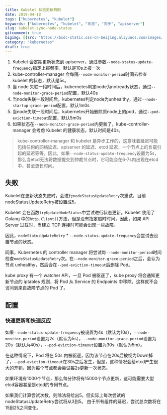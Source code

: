 ```yaml
---
title: Kubelet 状态更新机制
date: 2019-04-18
tags: ["kubernetes", "kubelet"]
keywords: ["kubernetes", "kubelet", "状态", "同步", "apiserver"]
slug: kubelet-sync-node-status
gitcomment: true
bigimg: [{src: "https://bxdc-static.oss-cn-beijing.aliyuncs.com/images/g1dt2.jpg", desc: "STEP"}]
category: "kubernetes"
draft: true
---
```


1. Kubelet 会定期更新状态到 apiserver，通过参数`--node-status-update-frequency`指定上报频率，默认是10s上报一次
2. kube-controller-manager 会每隔`--node-monitor-period`时间去检查 kubelet 的状态，默认是5s。
3. 当 node 失联一段时间后，kubernetes判定node为notready状态，通过`--node-monitor-grace-period`配置，默认40s
4. 当node失联一段时间后，kubernetes判定node为unhealthy，通过`--node-startup-grace-period`配置，默认1m0s
5. 当node失联一段时间后，kubernetes开始删除原node上的pod，通过`--pod-eviction-timeout`配置，默认5m0s
3. 如果状态在`--node-monitor-grace-period`内更新了，kube-controller-manager 会考虑 Kubelet 的健康状态，默认时间是40s。

> kube-controller-manager 和 kubelet 是异步工作的，这意味着延迟可能包括任何的网络延迟、apiserver 的延迟、etcd 延迟，一个节点上的负载引起的延迟等等。因此，如果`--node-status-update-frequency`设置为5s，那么当etcd无法将数据提交到仲裁节点时，它可能会在6-7s内出现在etcd中，甚至更长时间。


## 失败
Kubelet在更新状态失败时，会进行`nodeStatusUpdateRetry`次重试，目前nodeStatusUpdateRetry被设置成5。

Kubelet 会在函数`tryUpdateNodeStatus`中尝试进行状态更新。Kubelet 使用了 Golang 中的`http.Client()`方法，但是没有指定超时时间，因此，如果 API Server 过载时，当建立 TCP 连接时可能会出现一些故障。

因此，`nodeStatusUpdateRetry` * `--node-status-update-frequency`会尝试去设置节点的状态。

同事，Kubernetes 的 controller manager 将尝试每`--node-monitor-period`时间检查`nodeStatusUpdateRetry`次。在`--node-monitor-grace-period`之后，会认为节点 unhealthy，然后会在`--pod-eviction-timeout`后删除 Pod。

kube proxy 有一个 watcher API，一旦 Pod 被驱逐了，kube proxy 将会通知更新节点的 iptables 规则，将 Pod 从 Service 的 Endpoints 中移除，这样就不会访问到来自故障节点的 Pod 了。

## 配置
### 快速更新和快速反应
如果`--node-status-update-frequency`被设置为4s（默认为10s），`--node-monitor-period`设置为2s（默认为5s），`--node-monitor-grace-period`设置为20s（默认为40s），`--pod-eviction-timeout`设置为30s（默认为5m）。

在这种情况下，Pod 将在 50s 内被驱逐，因为该节点在20s后被视为Down掉了，`--pod-eviction-timeout`在30s之后发生，但是，这种情况会给etcd产生很大的开销，因为每个节点都会尝试每2s更新一次状态。

如果环境有1000个节点，那么每分钟将有15000个节点更新，这可能需要大型etcd容器甚至是etcd的专用节点。

如果我们计算尝试次数，则除法将给出5，但实际上每次尝试的nodeStatusUpdateRetry尝试将从3到5。 由于所有组件的延迟，尝试总次数将在15到25之间变化。



